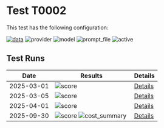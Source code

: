 # Test T0002

This test has the following configuration:

<a href="/humanities_data_benchmark/benchmarks/test_benchmark"><img src="https://img.shields.io/badge/data-test_benchmark-lightgrey" alt="data"></a>&nbsp;<img src="https://img.shields.io/badge/provider-genai-green" alt="provider">&nbsp;<img src="https://img.shields.io/badge/model-gemini--2.0--flash-blue" alt="model">&nbsp;<img src="https://img.shields.io/badge/prompt_file-prompt.txt-lightgrey" alt="prompt_file">&nbsp;<img src="https://img.shields.io/badge/active-yes-brightgreen" alt="active">


## Test Runs

<script src="https://code.jquery.com/jquery-3.6.0.min.js"></script>
<link rel="stylesheet" href="https://cdn.datatables.net/1.13.6/css/jquery.dataTables.min.css">
<script src="https://cdn.datatables.net/1.13.6/js/jquery.dataTables.min.js"></script><style>
    /* Square styles */
    .test-rectangle {
        display: inline-flex;
        height: 20px;
        border-radius: 3px;
        text-align: center;
        align-items: center;
        justify-content: center;
        font-size: 12px;
        font-weight: regular;
        color: white;
        padding: 0 5px;
        white-space: nowrap;
        overflow: hidden;
        text-overflow: ellipsis;
    }
    .test-square {
        display: inline-flex;
        width: 45px;
        height: 20px;
        border-radius: 3px;
        text-align: center;
        align-items: center;
        justify-content: center;
        font-size: 11px;
        font-weight: bold;
        color: white;
    }
    /* Inner table styles */
    .inner-table {
        width: 100%;
        border-collapse: collapse;
        margin: 0;
        padding: 0;
    }
    .inner-table th, .inner-table td {
        padding: 4px;
        text-align: left;
        border-bottom: 1px solid #ddd;
    }
    .inner-table th {
        background-color: #f2f2f2;
        font-weight: bold;
    }
    
    /* Sortable table styles */
    .sortable-table th[onclick] {
        cursor: pointer;
        user-select: none;
        transition: background-color 0.2s;
    }
    .sortable-table th[onclick]:hover {
        background-color: #e8e8e8;
    }
    
    /* Rules column styles */
    .inner-table td:nth-child(6) {
        max-width: 200px;
        word-wrap: break-word;
        overflow-wrap: break-word;
    }
    
    /* Radar chart container styles */
    #performanceRadar {
        border: 1px solid #ddd;
        border-radius: 8px;
        background-color: #fafafa;
    }
</style>
<table id="data-table" class="display">
  <thead><tr>
    <th>Date</th>
    <th>Results</th>
    <th>Details</th>

  </tr></thead>
  <tbody>
<tr>
    <td>2025-03-01</td>
    <td><img src="https://img.shields.io/badge/score-niy-brightgreen" alt="score">&nbsp;</td>
    <td><a href='/humanities_data_benchmark/archive/2025-03-01/T0002'>Details</a></td>
</tr>
<tr>
    <td>2025-03-05</td>
    <td><img src="https://img.shields.io/badge/score-niy-brightgreen" alt="score">&nbsp;</td>
    <td><a href='/humanities_data_benchmark/archive/2025-03-05/T0002'>Details</a></td>
</tr>
<tr>
    <td>2025-04-01</td>
    <td><img src="https://img.shields.io/badge/score-niy-brightgreen" alt="score">&nbsp;</td>
    <td><a href='/humanities_data_benchmark/archive/2025-04-01/T0002'>Details</a></td>
</tr>
<tr>
    <td>2025-09-30</td>
    <td><img src="https://img.shields.io/badge/score-niy-brightgreen" alt="score">&nbsp;<img src="https://img.shields.io/badge/cost_summary-{'total_input_tokens': 1487, 'total_output_tokens': 179, 'total_tokens': 1666, 'input_cost_usd': 0.000149, 'output_cost_usd': 7.2e--05, 'total_cost_usd': 0.00022, 'pricing_date': '2025--09--30', 'input_price_per_million': 0.1, 'output_price_per_million': 0.4}-brightgreen" alt="cost_summary">&nbsp;</td>
    <td><a href='/humanities_data_benchmark/archive/2025-09-30/T0002'>Details</a></td>
</tr>

  </tbody>
</table>

<script>
  $(document).ready(function() {
    $('#data-table').DataTable({
      "paging": true,
      "searching": true,
      "ordering": true,
      "info": true,
      "lengthMenu": [[10, 20, -1], [10, 20, "All"]],
    });
  });
</script>
